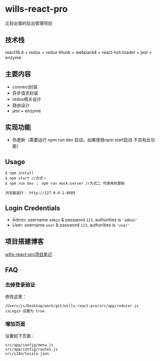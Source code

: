 # wills-react-pro
比较全面的后台管理项目

## 技术栈
react16.4 + redux + redux-thunk + webpack4 + react-hot-loader + jest + enzyme

## 主要内容
- connect封装
- 异步请求封装
- redux相关设计
- 路由设计
- jest + enzyme

## 实现功能
- 热更新（需要运行 npm run dev 启动，如果使用npm start启动 不具有此功能）

## Usage
```
$ npm install
$ npm start //方式一
$ npm run dev ； npm run mock:server //方式二 可使用热更新

浏览器运行： http://127.0.0.1:8089
```

## Login Credentials
* Admin: username `admin` & password `123`, authorities is `'admin'`
* User: username `user` & password `123`, authorities is `'user'`

## 项目搭建博客
[wills-react-pro项目笔记](https://yewills.github.io/categories/%E5%89%8D%E7%AB%AF%E5%B7%A5%E7%A8%8B/)

## FAQ
### 去掉登录验证
修改这里：
```
/Users/js/Desktop/work/git/wills-react-pro/src/app/reducer.js
isLogin 设置为 true
```
### 增加页面
设置如下页面：
```
src/app/config/menu.js
src/app/config/routes.js
src/i18n/locale.json
```


